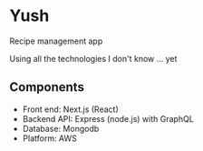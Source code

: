 # Yush

Recipe management app

Using all the technologies I don't know ... yet

## Components

 - Front end: Next.js (React)
 - Backend API: Express (node.js) with GraphQL
 - Database: Mongodb
 - Platform: AWS 